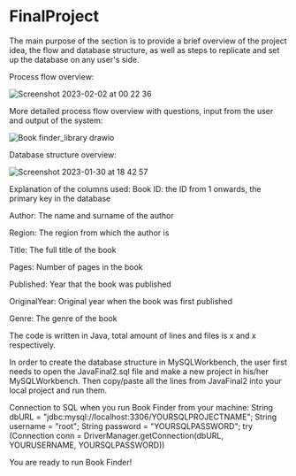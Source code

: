 # FinalProject

The main purpose of the section is to provide a brief overview of the project idea, the flow and database structure, as well as steps to replicate and set up the database on any user's side.

Process flow overview:

![Screenshot 2023-02-02 at 00 22 36](https://user-images.githubusercontent.com/123201985/216177335-27c58c86-a303-4552-b9cc-7fe22e79d21e.png)


More detailed process flow overview with questions, input from the user and output of the system:

![Book finder_library drawio](https://user-images.githubusercontent.com/123201985/216177721-18870d59-9586-4bae-b402-2eb1350c9cd0.png)


Database structure overview:

![Screenshot 2023-01-30 at 18 42 57](https://user-images.githubusercontent.com/123201985/216178089-66b1b0a8-4251-4c28-aefc-eed7d6db47af.png)

Explanation of the columns used:
Book ID: the ID from 1 onwards, the primary key in the database

Author: The name and surname of the author

Region: The region from which the author is

Title: The full title of the book

Pages: Number of pages in the book

Published: Year that the book was published

OriginalYear: Original year when the book was first published

Genre: The genre of the book


The code is written in Java, total amount of lines and files is x and x respectively.

In order to create the database structure in MySQLWorkbench, the user first needs to open the JavaFinal2.sql file and make a new project in his/her MySQLWorkbench. Then copy/paste all the lines from JavaFinal2 into your local project and run them.

Connection to SQL when you run Book Finder from your machine:
String dbURL = "jdbc:mysql://localhost:3306/YOURSQLPROJECTNAME";
String username = "root";
String password = "YOURSQLPASSWORD";
try (Connection conn = DriverManager.getConnection(dbURL, YOURUSERNAME, YOURSQLPASSWORD))

You are ready to run Book Finder!
